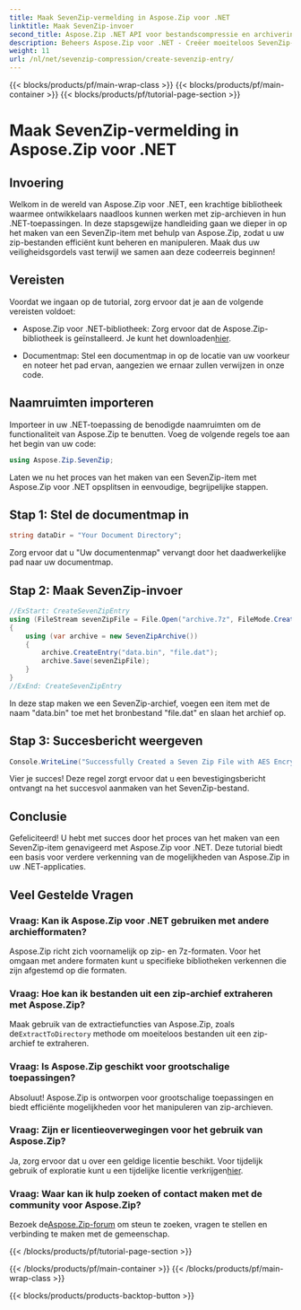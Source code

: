 ```yaml
---
title: Maak SevenZip-vermelding in Aspose.Zip voor .NET
linktitle: Maak SevenZip-invoer
second_title: Aspose.Zip .NET API voor bestandscompressie en archivering
description: Beheers Aspose.Zip voor .NET - Creëer moeiteloos SevenZip-vermeldingen. Verbeter uw .NET-applicaties met efficiënte manipulatie van zip-archief.
weight: 11
url: /nl/net/sevenzip-compression/create-sevenzip-entry/
---
```


{{< blocks/products/pf/main-wrap-class >}}
{{< blocks/products/pf/main-container >}}
{{< blocks/products/pf/tutorial-page-section >}}

# Maak SevenZip-vermelding in Aspose.Zip voor .NET


## Invoering

Welkom in de wereld van Aspose.Zip voor .NET, een krachtige bibliotheek waarmee ontwikkelaars naadloos kunnen werken met zip-archieven in hun .NET-toepassingen. In deze stapsgewijze handleiding gaan we dieper in op het maken van een SevenZip-item met behulp van Aspose.Zip, zodat u uw zip-bestanden efficiënt kunt beheren en manipuleren. Maak dus uw veiligheidsgordels vast terwijl we samen aan deze codeerreis beginnen!

## Vereisten

Voordat we ingaan op de tutorial, zorg ervoor dat je aan de volgende vereisten voldoet:

-  Aspose.Zip voor .NET-bibliotheek: Zorg ervoor dat de Aspose.Zip-bibliotheek is geïnstalleerd. Je kunt het downloaden[hier](https://releases.aspose.com/zip/net/).

- Documentmap: Stel een documentmap in op de locatie van uw voorkeur en noteer het pad ervan, aangezien we ernaar zullen verwijzen in onze code.

## Naamruimten importeren

Importeer in uw .NET-toepassing de benodigde naamruimten om de functionaliteit van Aspose.Zip te benutten. Voeg de volgende regels toe aan het begin van uw code:

```csharp
using Aspose.Zip.SevenZip;
```

Laten we nu het proces van het maken van een SevenZip-item met Aspose.Zip voor .NET opsplitsen in eenvoudige, begrijpelijke stappen.

## Stap 1: Stel de documentmap in

```csharp
string dataDir = "Your Document Directory";
```

Zorg ervoor dat u "Uw documentenmap" vervangt door het daadwerkelijke pad naar uw documentmap.

## Stap 2: Maak SevenZip-invoer

```csharp
//ExStart: CreateSevenZipEntry
using (FileStream sevenZipFile = File.Open("archive.7z", FileMode.Create))
{
    using (var archive = new SevenZipArchive())
    {
        archive.CreateEntry("data.bin", "file.dat");
        archive.Save(sevenZipFile);
    }
}
//ExEnd: CreateSevenZipEntry
```

In deze stap maken we een SevenZip-archief, voegen een item met de naam "data.bin" toe met het bronbestand "file.dat" en slaan het archief op.

## Stap 3: Succesbericht weergeven

```csharp
Console.WriteLine("Successfully Created a Seven Zip File with AES Encryption Settings");
```

Vier je succes! Deze regel zorgt ervoor dat u een bevestigingsbericht ontvangt na het succesvol aanmaken van het SevenZip-bestand.

## Conclusie

Gefeliciteerd! U hebt met succes door het proces van het maken van een SevenZip-item genavigeerd met Aspose.Zip voor .NET. Deze tutorial biedt een basis voor verdere verkenning van de mogelijkheden van Aspose.Zip in uw .NET-applicaties.

## Veel Gestelde Vragen

### Vraag: Kan ik Aspose.Zip voor .NET gebruiken met andere archiefformaten?
Aspose.Zip richt zich voornamelijk op zip- en 7z-formaten. Voor het omgaan met andere formaten kunt u specifieke bibliotheken verkennen die zijn afgestemd op die formaten.

### Vraag: Hoe kan ik bestanden uit een zip-archief extraheren met Aspose.Zip?
 Maak gebruik van de extractiefuncties van Aspose.Zip, zoals de`ExtractToDirectory` methode om moeiteloos bestanden uit een zip-archief te extraheren.

### Vraag: Is Aspose.Zip geschikt voor grootschalige toepassingen?
Absoluut! Aspose.Zip is ontworpen voor grootschalige toepassingen en biedt efficiënte mogelijkheden voor het manipuleren van zip-archieven.

### Vraag: Zijn er licentieoverwegingen voor het gebruik van Aspose.Zip?
 Ja, zorg ervoor dat u over een geldige licentie beschikt. Voor tijdelijk gebruik of exploratie kunt u een tijdelijke licentie verkrijgen[hier](https://purchase.aspose.com/temporary-license/).

### Vraag: Waar kan ik hulp zoeken of contact maken met de community voor Aspose.Zip?
 Bezoek de[Aspose.Zip-forum](https://forum.aspose.com/c/zip/37) om steun te zoeken, vragen te stellen en verbinding te maken met de gemeenschap.

{{< /blocks/products/pf/tutorial-page-section >}}

{{< /blocks/products/pf/main-container >}}
{{< /blocks/products/pf/main-wrap-class >}}

{{< blocks/products/products-backtop-button >}}
